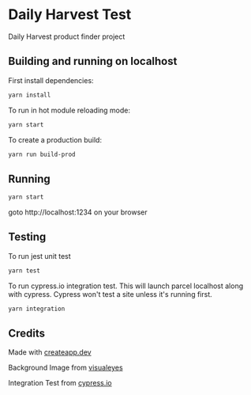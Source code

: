 # Daily Harvest Test

Daily Harvest product finder project

## Building and running on localhost

First install dependencies:

```sh
yarn install
```

To run in hot module reloading mode:

```sh
yarn start
```

To create a production build:

```sh
yarn run build-prod
```

## Running

```sh
yarn start
```

goto
http://localhost:1234
on your browser

## Testing

To run jest unit test

```sh
yarn test
```

To run cypress.io integration test.
This will launch parcel localhost along with cypress. Cypress won't test a site unless it's running first.

```sh
yarn integration
```

## Credits

Made with [createapp.dev](https://createapp.dev/)

Background Image from [visualeyes](https://www.visualeyes-international.com/)

Integration Test from [cypress.io](https://www.cypress.io/)
